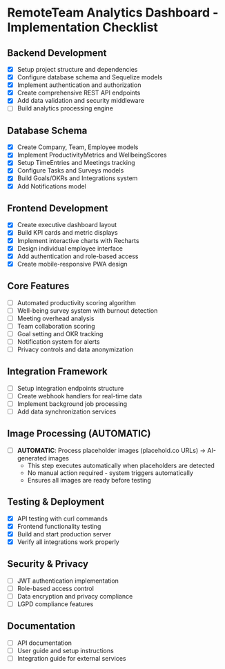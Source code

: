 # RemoteTeam Analytics Dashboard - Implementation Checklist

## Backend Development
- [x] Setup project structure and dependencies
- [x] Configure database schema and Sequelize models
- [x] Implement authentication and authorization
- [x] Create comprehensive REST API endpoints
- [x] Add data validation and security middleware
- [ ] Build analytics processing engine

## Database Schema
- [x] Create Company, Team, Employee models
- [x] Implement ProductivityMetrics and WellbeingScores
- [x] Setup TimeEntries and Meetings tracking
- [x] Configure Tasks and Surveys models
- [x] Build Goals/OKRs and Integrations system
- [x] Add Notifications model

## Frontend Development
- [x] Create executive dashboard layout
- [x] Build KPI cards and metric displays
- [x] Implement interactive charts with Recharts
- [x] Design individual employee interface
- [x] Add authentication and role-based access
- [x] Create mobile-responsive PWA design

## Core Features
- [ ] Automated productivity scoring algorithm
- [ ] Well-being survey system with burnout detection
- [ ] Meeting overhead analysis
- [ ] Team collaboration scoring
- [ ] Goal setting and OKR tracking
- [ ] Notification system for alerts
- [ ] Privacy controls and data anonymization

## Integration Framework
- [ ] Setup integration endpoints structure
- [ ] Create webhook handlers for real-time data
- [ ] Implement background job processing
- [ ] Add data synchronization services

## Image Processing (AUTOMATIC)
- [ ] **AUTOMATIC**: Process placeholder images (placehold.co URLs) → AI-generated images
  - This step executes automatically when placeholders are detected
  - No manual action required - system triggers automatically
  - Ensures all images are ready before testing

## Testing & Deployment
- [x] API testing with curl commands
- [x] Frontend functionality testing
- [x] Build and start production server
- [x] Verify all integrations work properly

## Security & Privacy
- [ ] JWT authentication implementation
- [ ] Role-based access control
- [ ] Data encryption and privacy compliance
- [ ] LGPD compliance features

## Documentation
- [ ] API documentation
- [ ] User guide and setup instructions
- [ ] Integration guide for external services